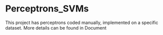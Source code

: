 # Perceptrons_SVMs
This project has perceptrons coded manually, implemented on a specific dataset. More details can be found in Document
